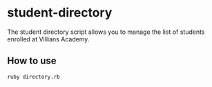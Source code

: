 # student-directory #

The student directory script allows you to manage the list of students enrolled at Villians Academy.

## How to use ##

```shell
ruby directory.rb
```